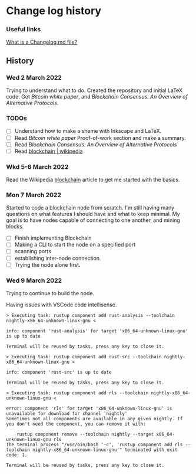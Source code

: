 # Change log history

### Useful links

[What is a Changelog.md file?](https://changelog.md/)

## History

### Wed 2 March 2022

Trying to understand what to do. Created the repository and initial LaTeX code. Got *Bitcoin white paper*, and *Blockchain Consensus: An Overview of Alternative Protocols*.

### TODOs

* [ ] Understand how to make a sheme with Inkscape and LaTeX.
* [ ] Read *Bitcoin white paper* Proof-of-work section and make a summary.
* [ ] Read *Blockchain Consensus: An Overview of Alternative Protocols*
* [ ] Read [blockchain | wikipedia](https://en.wikipedia.org/wiki/Blockchain)

### Wkd 5-6 March 2022

Read the Wikipedia [blockchain](https://en.wikipedia.org/wiki/Blockchain) article to get me started with the basics.

### Mon 7 March 2022

Started to code a blockchain node from scratch. I'm still having many questions on what features I should have and what to keep minimal. My goal is to have nodes capable of connecting to one another, and mining blocks.

* [ ] Finish implementing Blockchain
* [ ] Making a CLI to start the node on a specified port
* [ ] scanning ports
* [ ] establishing inter-node connection.
* [ ] Trying the node alone first.

### Wed 9 March 2022

Trying to continue to build the node.

Having issues with VSCode code intellisense.

```shell
> Executing task: rustup component add rust-analysis --toolchain nightly-x86_64-unknown-linux-gnu <

info: component 'rust-analysis' for target 'x86_64-unknown-linux-gnu' is up to date

Terminal will be reused by tasks, press any key to close it.

> Executing task: rustup component add rust-src --toolchain nightly-x86_64-unknown-linux-gnu <

info: component 'rust-src' is up to date

Terminal will be reused by tasks, press any key to close it.

> Executing task: rustup component add rls --toolchain nightly-x86_64-unknown-linux-gnu <

error: component 'rls' for target 'x86_64-unknown-linux-gnu' is unavailable for download for channel 'nightly'
Sometimes not all components are available in any given nightly. If you don't need the component, you can remove it with:

    rustup component remove --toolchain nightly --target x86_64-unknown-linux-gnu rls
The terminal process "/usr/bin/bash '-c', 'rustup component add rls --toolchain nightly-x86_64-unknown-linux-gnu'" terminated with exit code: 1.

Terminal will be reused by tasks, press any key to close it.
```

